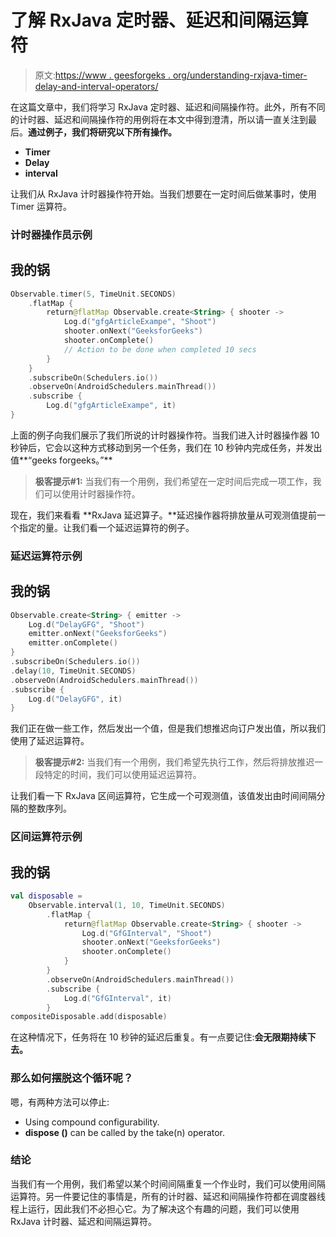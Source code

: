 # 了解 RxJava 定时器、延迟和间隔运算符

> 原文:[https://www . geesforgeks . org/understanding-rxjava-timer-delay-and-interval-operators/](https://www.geeksforgeeks.org/understanding-rxjava-timer-delay-and-interval-operators/)

在这篇文章中，我们将学习 RxJava 定时器、延迟和间隔操作符。此外，所有不同的计时器、延迟和间隔操作符的用例将在本文中得到澄清，所以请一直关注到最后。**通过例子，我们将研究以下所有操作。**

*   **Timer**
*   **Delay**
*   **interval**

让我们从 RxJava 计时器操作符开始。当我们想要在一定时间后做某事时，使用 Timer 运算符。

### 计时器操作员示例

## 我的锅

```kt
Observable.timer(5, TimeUnit.SECONDS)
    .flatMap {
        return@flatMap Observable.create<String> { shooter ->
            Log.d("gfgArticleExampe", "Shoot")
            shooter.onNext("GeeksforGeeks")
            shooter.onComplete()
            // Action to be done when completed 10 secs
        }
    }
    .subscribeOn(Schedulers.io())
    .observeOn(AndroidSchedulers.mainThread())
    .subscribe {
        Log.d("gfgArticleExampe", it)
}
```

上面的例子向我们展示了我们所说的计时器操作符。当我们进入计时器操作器 10 秒钟后，它会以这种方式移动到另一个任务，我们在 10 秒钟内完成任务，并发出值**“geeks forgeeks。”**

> **极客提示#1:** 当我们有一个用例，我们希望在一定时间后完成一项工作，我们可以使用计时器操作符。

现在，我们来看看 **RxJava 延迟算子。**延迟操作器将排放量从可观测值提前一个指定的量。让我们看一个延迟运算符的例子。

### 延迟运算符示例

## 我的锅

```kt
Observable.create<String> { emitter ->
    Log.d("DelayGFG", "Shoot")
    emitter.onNext("GeeksforGeeks")
    emitter.onComplete()
}
.subscribeOn(Schedulers.io())
.delay(10, TimeUnit.SECONDS)
.observeOn(AndroidSchedulers.mainThread())
.subscribe {
    Log.d("DelayGFG", it)
}
```

我们正在做一些工作，然后发出一个值，但是我们想推迟向订户发出值，所以我们使用了延迟运算符。

> **极客提示#2:** 当我们有一个用例，我们希望先执行工作，然后将排放推迟一段特定的时间，我们可以使用延迟运算符。

让我们看一下 RxJava 区间运算符，它生成一个可观测值，该值发出由时间间隔分隔的整数序列。

### 区间运算符示例

## 我的锅

```kt
val disposable =
    Observable.interval(1, 10, TimeUnit.SECONDS)
        .flatMap {
            return@flatMap Observable.create<String> { shooter ->
                Log.d("GfGInterval", "Shoot")
                shooter.onNext("GeeksforGeeks")
                shooter.onComplete()
            }
        }
        .observeOn(AndroidSchedulers.mainThread())
        .subscribe {
            Log.d("GfGInterval", it)
        }
compositeDisposable.add(disposable)
```

在这种情况下，任务将在 10 秒钟的延迟后重复。有一点要记住:**会无限期持续下去。**

### **那么如何摆脱这个循环呢？**

嗯，有两种方法可以停止:

*   Using compound configurability.
*   **dispose ()** can be called by the take(n) operator.

### 结论

当我们有一个用例，我们希望以某个时间间隔重复一个作业时，我们可以使用间隔运算符。另一件要记住的事情是，所有的计时器、延迟和间隔操作符都在调度器线程上运行，因此我们不必担心它。为了解决这个有趣的问题，我们可以使用 RxJava 计时器、延迟和间隔运算符。